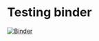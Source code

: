 # Testing binder

[![Binder](https://mybinder.org/badge_logo.svg)](https://mybinder.org/v2/gh/mapio/test-binder/master?filepath=Start.ipynb)